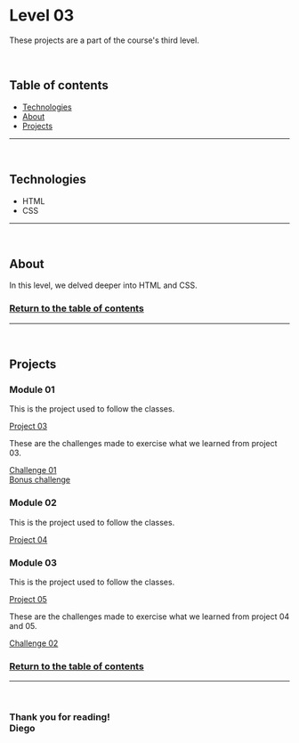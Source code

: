 # **Level 03**
These projects are a part of the course's third level.

<br/>

## Table of contents
- [Technologies](#technologies)
- [About](#about)
- [Projects](#projects)
---
<br>

## Technologies
- HTML
- CSS
---
<br>

## About
In this level, we delved deeper into HTML and CSS.<br>

### [Return to the table of contents](#table-of-contents)

---
<br/>

## Projects

### Module 01
This is the project used to follow the classes.<br>

[Project 03](./project-03/)
<br>

These are the challenges made to exercise what we learned from project 03.

[Challenge 01](./challenge-01/) <br>
[Bonus challenge](./challenge-bonus/)
<br>

### Module 02
This is the project used to follow the classes.<br/>

[Project 04](./project-04/)
<br>

### Module 03
This is the project used to follow the classes.<br/>

[Project 05](./project-05/)
<br>

These are the challenges made to exercise what we learned from project 04 and 05.

[Challenge 02](./challenge-02/)
<br>

### [Return to the table of contents](#table-of-contents)

---
<br/>

### Thank you for reading!<br>Diego
